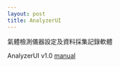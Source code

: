 ```yaml
---
layout: post
title: AnalyzerUI
---
```


氣體檢測儀器設定及資料採集記錄軟體

AnalyzerUI v1.0 
[manual](https://docs.google.com/presentation/d/1vMC8totW6PzqluOyhYm6pcSRuT_h-w-1fbskHXCPBik/edit?usp=sharing)